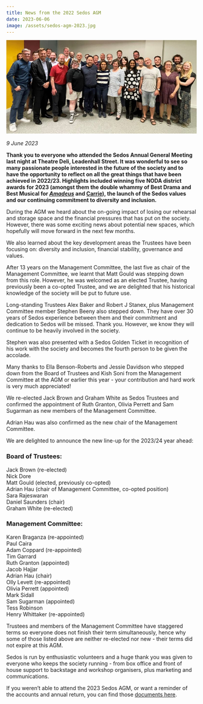 ```yaml
---
title: News from the 2022 Sedos AGM
date: 2023-06-06
image: /assets/sedos-agm-2023.jpg
---
```

![](/assets/sedos-agm-2023-crop.jpg " Some of the attendees of the 2023 Sedos AGM, held at Theatre Deli, Leadenhall Street.")

*9﻿ June 2023*

**Thank you to everyone who attended the Sedos Annual General Meeting last night at Theatre Deli, Leadenhall Street. It was wonderful to see so many passionate people interested in the future of the society and to have the opportunity to reflect on all the great things that have been achieved in 2022/23. Highlights included winning five NODA district awards for 2023 (amongst them the double whammy of Best Drama and Best Musical for *[Amadeus](https://www.sedos.co.uk/shows/2022-amadeus)* and [Carrie](https://www.sedos.co.uk/shows/2022-carrie-the-musical)), the launch of the Sedos values and our continuing commitment to diversity and inclusion.**

During the AGM we heard about the on-going impact of losing our rehearsal and storage space and the financial pressures that has put on the society. However, there was some exciting news about potential new spaces, which hopefully will move forward in the next few months.

We also learned about the key development areas the Trustees have been focusing on: diversity and inclusion, financial stability, governance and values.

After 13 years on the Management Committee, the last five as chair of the Management Committee, we learnt that Matt Gould was stepping down from this role. However, he was welcomed as an elected Trustee, having previously been a co-opted Trustee, and we are delighted that his historical knowledge of the society will be put to future use.

Long-standing Trustees Alex Baker and Robert J Stanex, plus Management Committee member Stephen Beeny also stepped down. They have over 30 years of Sedos experience between them and their commitment and dedication to Sedos will be missed. Thank you. However, we know they will continue to be heavily involved in the society.

Stephen was also presented with a Sedos Golden Ticket in recognition of his work with the society and becomes the fourth person to be given the accolade.

Many thanks to Ella Benson-Roberts and Jessie Davidson who stepped down from the Board of Trustees and Kish Soni from the Management Committee at the AGM or earlier this year - your contribution and hard work is very much appreciated!

We re-elected Jack Brown and Graham White as Sedos Trustees and confirmed the appointment of Ruth Granton, Olivia Perrett and Sam Sugarman as new members of the Management Committee. 

Adrian Hau was also confirmed as the new chair of the Management Committee.

We are delighted to announce the new line-up for the 2023/24 year ahead:

### Board of Trustees:

Jack Brown (re-elected)\
Nick Dore\
Matt Gould (elected, previously co-opted)\
Adrian Hau (chair of Management Committee, co-opted position)\
Sara Rajeswaran\
Daniel Saunders (chair)\
Graham White (re-elected)

### **Management Committee:**

Karen Braganza (re-appointed)\
Paul Caira\
Adam Coppard (re-appointed)\
Tim Garrard\
Ruth Granton (appointed)\
Jacob Hajjar\
Adrian Hau (chair)\
Olly Levett (re-appointed)\
Olivia Perrett (appointed)\
Mark Sidall\
Sam Sugarman (appointed)\
Tess Robinson\
Henry Whittaker (re-appointed)

Trustees and members of the Management Committee have staggered terms so everyone does not finish their term simultaneously, hence why some of those listed above are neither re-elected nor new - their terms did not expire at this AGM.

Sedos is run by enthusiastic volunteers and a huge thank you was given to everyone who keeps the society running - from box office and front of house support to backstage and workshop organisers, plus marketing and communications.

If you weren’t able to attend the 2023 Sedos AGM, or want a reminder of the accounts and annual return, you can find those [documents here](https://drive.google.com/drive/folders/15ijWQTCg_dird-w95S8mwONiWDNSbNkZ?mc_cid=6600ecbdf4&mc_eid=74edd08618).